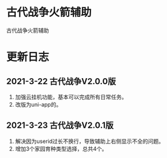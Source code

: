 # 古代战争火箭辅助
古代战争火箭辅助

# 更新日志
## 2021-3-22 古代战争V2.0.0版
1. 加强云挂机功能，基本可以完成所有日常任务。
2. 改版为uni-app的。

## 2021-3-23 古代战争V2.0.1版
1. 解决因为userid过长不换行，导致辅助上右侧显示不全的问题。
2. 增加3个家园育种类型选择，总共4个。
